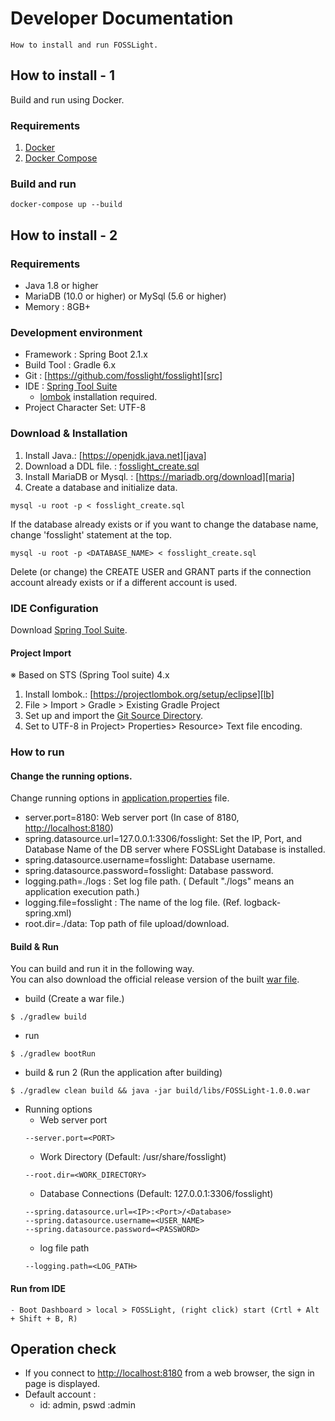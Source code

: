# Developer Documentation
```note
How to install and run FOSSLight.
```

## How to install - 1
Build and run using Docker.

### Requirements
1. [Docker][docker]
2. [Docker Compose][doccompose]

[docker]: https://docs.docker.com/engine/install/
[doccompose]: https://docs.docker.com/compose/install/

### Build and run
```
docker-compose up --build
```

## How to install - 2
### Requirements
- Java 1.8 or higher
- MariaDB (10.0 or higher) or MySql (5.6 or higher)
- Memory : 8GB+

### Development environment
- Framework : Spring Boot 2.1.x
- Build Tool : Gradle 6.x
- Git : [https://github.com/fosslight/fosslight][src]
- IDE : [Spring Tool Suite][spring]
    - [lombok][lb] installation required.
- Project Character Set: UTF-8

### Download & Installation
1. Install Java.: [https://openjdk.java.net][java]
2. Download a DDL file. : [fosslight_create.sql][sql]
3. Install MariaDB or Mysql. : [https://mariadb.org/download][maria]
4. Create a database and initialize data.
```
mysql -u root -p < fosslight_create.sql
```
If the database already exists or if you want to change the database name, change 'fosslight' statement at the top.
```
mysql -u root -p <DATABASE_NAME> < fosslight_create.sql
```
Delete (or change) the CREATE USER and GRANT parts if the connection account already exists or if a different account is used.

### IDE Configuration
Download [Spring Tool Suite][spring].  

#### Project Import
※ Based on STS (Spring Tool suite) 4.x
1. Install lombok.: [https://projectlombok.org/setup/eclipse][lb]
2. File > Import > Gradle > Existing Gradle Project
3. Set up and import the [Git Source Directory][git_repo].
4. Set to UTF-8 in Project> Properties> Resource> Text file encoding.

[spring]: https://spring.io/tools
[lb]: https://projectlombok.org/setup/eclipse
[src]: https://github.com/fosslight/fosslight
[sql]: https://github.com/fosslight/fosslight/blob/main/db/initdb.d/fosslight_create.sql
[maria]: https://mariadb.org/download/
[java]: https://openjdk.java.net
[git_repo]: https://github.com/fosslight/fosslight

### How to run
#### Change the running options.
Change running options in [application.properties][props] file.
 - server.port=8180: Web server port (In case of 8180, [http://localhost:8180][local])
 - spring.datasource.url=127.0.0.1:3306/fosslight: Set the IP, Port, and Database Name of the DB server where FOSSLight Database is installed.
 - spring.datasource.username=fosslight: Database username.
 - spring.datasource.password=fosslight: Database password.
 - logging.path=./logs : Set log file path. ( Default "./logs" means an application execution path.)
 - logging.file=fosslight : The name of the log file. (Ref. logback-spring.xml)
 - root.dir=./data: Top path of file upload/download.

[props]: https://github.com/fosslight/fosslight/blob/main/src/main/resources/application.properties

#### Build & Run
You can build and run it in the following way.      
You can also download the official release version of the built [war file][war].

[war]: https://github.com/fosslight/fosslight/releases
  
- build (Create a war file.)
```
$ ./gradlew build
```
- run
```
$ ./gradlew bootRun
```
- build & run 2 (Run the application after building)
```
$ ./gradlew clean build && java -jar build/libs/FOSSLight-1.0.0.war
```

   -   Running options
        - Web server port
        ```
        --server.port=<PORT>
        ```
        - Work Directory (Default: /usr/share/fosslight)
        ```
        --root.dir=<WORK_DIRECTORY>
        ```
        - Database Connections (Default: 127.0.0.1:3306/fosslight)
        ```
        --spring.datasource.url=<IP>:<Port>/<Database>
        --spring.datasource.username=<USER_NAME>
        --spring.datasource.password=<PASSWORD>
        ```
        - log file path
        ```
        --logging.path=<LOG_PATH>
        ```

#### Run from IDE    
    - Boot Dashboard > local > FOSSLight, (right click) start (Crtl + Alt + Shift + B, R)


## Operation check
- If you connect to [http://localhost:8180][local] from a web browser, the sign in page is displayed.
- Default account :
    -  id: admin, pswd :admin

[local]: http://localhost:8180
